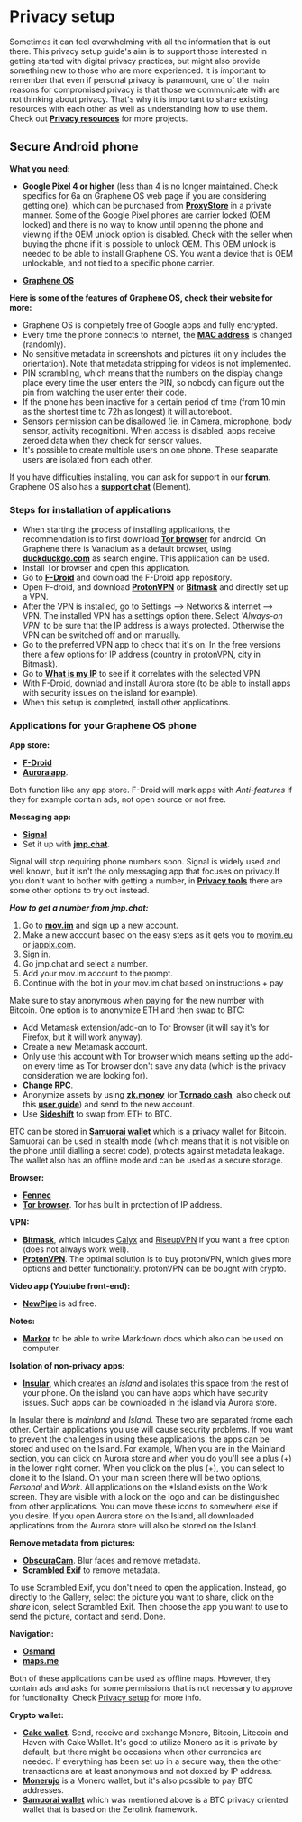 # Privacy setup

Sometimes it can feel overwhelming with all the information that is out there. This privacy setup guide's aim is to support those interested in getting started with digital privacy practices, but might also provide something new to those who are more experienced. It is important to remember that even if personal privacy is paramount, one of the main reasons for compromised privacy is that those we communicate with are not thinking about privacy. That's why it is important to share existing resources with each other as well as understanding how to use them. Check out [**Privacy resources**](https://wiki.lunardao.net/privacy_resources.html) for more projects.

## Secure Android phone

**What you need:**

- **Google Pixel 4 or higher** (less than 4 is no longer maintained. Check specifics for 6a on Graphene OS web page if you are considering getting one), which can be purchased from [**ProxyStore**](https://proxysto.re/) in a private manner. Some of the Google Pixel phones are carrier locked (OEM locked) and there is no way to know until opening the phone and viewing if the OEM unlock option is disabled. Check with the seller when buying the phone if it is possible to unlock OEM. This OEM unlock is needed to be able to install Graphene OS. You want a device that is OEM unlockable, and not tied to a specific phone carrier. 

- [**Graphene OS**](https://grapheneos.org/install/cli)  

**Here is some of the features of Graphene OS, check their website for more:**

- Graphene OS is completely free of Google apps and fully encrypted.  
- Every time the phone connects to internet, the [**MAC address**](https://en.wikipedia.org/wiki/MAC_address) is changed (randomly).  
- No sensitive metadata in screenshots and pictures (it only includes the orientation). Note that metadata stripping for videos is not implemented.  
- PIN scrambling, which means that the numbers on the display change place every time the user enters the PIN, so nobody can figure out the pin from watching the user enter their code.  
- If the phone has been inactive for a certain period of time (from 10 min as the shortest time to 72h as longest) it will autoreboot.  
- Sensors permission can be disallowed (ie. in Camera, microphone, body sensor, activity recognition). When access is disabled, apps receive zeroed data when they check for sensor values.  
- It's possible to create multiple users on one phone. These seaparate users are isolated from each other.

If you have difficulties installing, you can ask for support in our [**forum**](forum.lunardao.net). Graphene OS also has a [**support chat**](https://app.element.io/#/room/#grapheneos:grapheneos.org) (Element).

### Steps for installation of applications

- When starting the process of installing applications, the recommendation is to first download [**Tor browser**](https://www.torproject.org/download/) for android. On Graphene there is Vanadium as a default browser, using [**duckduckgo.com**](duckduckgo.com) as search engine. This application can be used.  
- Install Tor browser and open this application.  
- Go to [**F-Droid**](https://f-droid.org/en/) and download the F-Droid app repository.  
- Open F-droid, and download [**ProtonVPN**](https://protonvpn.com/download) or [**Bitmask**](https://f-droid.org/en/packages/se.leap.bitmaskclient/) and directly set up a VPN.
- After the VPN is installed, go to Settings --> Networks & internet  --> VPN. The installed VPN has a settings option there. Select *'Always-on VPN'* to be sure that the IP address is always protected. Otherwise the VPN can be switched off and on manually.  
- Go to the preferred VPN app to check that it's on. In the free versions there a few options for IP address (country in protonVPN, city in Bitmask).  
- Go to [**What is my IP**](https://www.whatismyip.com/) to see if it correlates with the selected VPN.
- With F-Droid, downlad and install Aurora store (to be able to install apps with security issues on the island for example).  
- When this setup is completed, install other applications.

### Applications for your Graphene OS phone

**App store:** 

- [**F-Droid**](https://f-droid.org/en/)  
- [**Aurora app**](https://f-droid.org/en/packages/com.aurora.store/).  

Both function like any app store. F-Droid will mark apps with *Anti-features* if they for example contain ads, not open source or not free.

**Messaging app:**  

- [**Signal**](https://www.signal.org/)  
- Set it up with [**jmp.chat**](https://jmp.chat/).  

Signal will stop requiring phone numbers soon. Signal is widely used and well known, but it isn't the only messaging app that focuses on privacy.If you don't want to bother with getting a number, in [**Privacy tools**](https://wiki.lunardao.net/list_privacy_tools.html) there are some other options to try out instead. 

***How to get a number from jmp.chat:***

1. Go to [**mov.im**](mov.im) and sign up a new account.  <!---sadar: do we have a guide on getting anon emails, if so it would be good to link that here as well--->
2. Make a new account based on the easy steps as it gets you to [movim.eu](movim.eu) or [jappix.com](jappix.com).  
3. Sign in.  
4. Go jmp.chat and select a number.  
5. Add your mov.im account to the prompt.  
6. Continue with the bot in your mov.im chat based on instructions + pay

Make sure to stay anonymous when paying for the new number with Bitcoin.
One option is to anonymize ETH and then swap to BTC:   

- Add Metamask extension/add-on to Tor Browser (it will say it's for Firefox, but it will work anyway).  
- Create a new Metamask account.  
- Only use this account with Tor browser which means setting up the add-on every time as Tor browser don't save any data (which is the privacy consideration we are looking for).  
- [**Change RPC**](https://wiki.lunardao.net/change_rpc.html).  
- Anonymize assets by using [**zk.money**](https://docs.aztec.network/zk-money/userguide) (or [**Tornado cash**](https://tornadocash.3th.ws/), also check out this [**user guide**](https://cryptobriefing.com/how-to-use-tornado-cash-ethereum-privacy-solution/)) and send to the new account.  
- Use [**Sideshift**](https://sideshift.ai/btc/eth) to swap from ETH to BTC.

<!---sadar: This might also be good for an article or multiple articles: "How to remain private using ETH" "How to remain private using BTC" "How to remain private using Monero"--->

BTC can be stored in [**Samuorai wallet**](https://samouraiwallet.com/features) which is a privacy wallet for Bitcoin. Samuorai can be used in stealth mode (which means that it is not visible on the phone until dialling a secret code), protects against metadata leakage. The wallet also has an offline mode and can be used as a secure storage. <!---sadar: what do you mean used as a secure storage? --->

**Browser:**  

- [**Fennec**](https://f-droid.org/en/packages/org.mozilla.fennec_fdroid/)  
- [**Tor browser**](https://www.torproject.org/download/). Tor has built in protection of IP address.

**VPN:**  

- [**Bitmask**](https://f-droid.org/en/packages/se.leap.bitmaskclient/), which inlcudes [Calyx](calyx.net) and [RiseupVPN](riseup.net) if you want a free option (does not always work well).  
- [**ProtonVPN**](https://protonvpn.com/download). The optimal solution is to buy protonVPN, which gives more options and better functionality. protonVPN can be bought with crypto.

<!---sadar: Might be good to add other VPNs that accept cash or Monero --->


**Video app (Youtube front-end):**  

- [**NewPipe**](https://newpipe.schabi.org/) is ad free.

**Notes:**  

- [**Markor**](https://f-droid.org/en/packages/net.gsantner.markor/) to be able to write Markdown docs which also can be used on computer. 

**Isolation of non-privacy apps:**  

- [**Insular**](https://f-droid.org/en/packages/com.oasisfeng.island.fdroid/), which creates an *island* and isolates this space from the rest of your phone. On the island you can have apps which have security issues. Such apps can be downloaded in the island via Aurora store. 

In Insular there is *mainland* and *Island*. These two are separated frome each other. Certain applications you use will cause security problems. If you want to prevent the challenges in using these applications, the apps can be stored and used on the Island. For example, When you are in the Mainland section, you can click on Aurora store and when you do you'll see a plus (+) in the lower right corner. When you click on the plus (+), you can select to clone it to the Island. On your main screen there will be two options, *Personal* and *Work*. All applications on the *Island exists on the Work screen. They are visible with a lock on the logo and can be distinguished from other applications. You can move these icons to somewhere else if you desire. If you open Aurora store on the Island, all downloaded applications from the Aurora store will also be stored on the Island.

**Remove metadata from pictures:**  

- [**ObscuraCam**](https://guardianproject.info/apps/org.witness.sscphase1/). Blur faces and remove metadata.  
- [**Scrambled Exif**](https://f-droid.org/en/packages/com.jarsilio.android.scrambledeggsif/) to remove metadata.

To use Scrambled Exif, you don't need to open the application. Instead, go directly to the Gallery, select the picture you want to share, click on the *share* icon, select Scrambled Exif. Then choose the app you want to use to send the picture, contact and send. Done.

**Navigation:**  

- [**Osmand**](https://osmand.net/)  
- [**maps.me**](https://maps.me/) 
 
Both of these applications can be used as offline maps. However, they contain ads and asks for some permissions that is not necessary to approve for functionality. Check [Privacy setup](./privacy_setup.md) for more info.

**Crypto wallet:** 

- [**Cake wallet**](https://cakewallet.com/). Send, receive and exchange Monero, Bitcoin, Litecoin and Haven with Cake Wallet.  It's good to utilize Monero as it is private by default, but there might be occasions when other currencies are needed. If everything has been set up in a secure way, then the other transactions are at least anonymous and not doxxed by IP address.  
- [**Monerujo**](https://www.monerujo.io) is a Monero wallet, but it's also possible to pay BTC addresses.   <!---sadar: I would put Monerujo higher than Cake Wallet, as it allows you to use Tor Onion nodes when connecting the wallt --->
- [**Samuorai wallet**](https://samouraiwallet.com/features) which was mentioned above is a BTC privacy oriented wallet that is based on the Zerolink framework.




